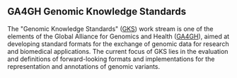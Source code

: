 ## GA4GH Genomic Knowledge Standards

The "Genomic Knowledge Standards" ([GKS](http://ga4gh-gks.github.io)) work stream is one of the elements of the Global Alliance for Genomics and Health ([GA4GH](http://ga4gh.org)), aimed at developing standard formats for the exchange of genomic data for research and biomedical applications.
The current focus of GKS lies in the evaluation and definitions of forward-looking formats and implementations for the representation and annotations of genomic variants.
